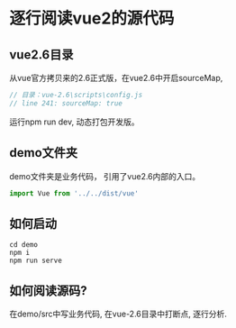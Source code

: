 # 逐行阅读vue2的源代码
## vue2.6目录
从vue官方拷贝来的2.6正式版，在vue2.6中开启sourceMap,

```js
// 目录：vue-2.6\scripts\config.js
// line 241: sourceMap: true
```

运行npm run dev, 动态打包开发版。

## demo文件夹
demo文件夹是业务代码， 引用了vue2.6内部的入口。

```js
import Vue from '../../dist/vue'
```

## 如何启动

```dash
cd demo
npm i
npm run serve
```

## 如何阅读源码?
在demo/src中写业务代码, 在vue-2.6目录中打断点, 逐行分析.


